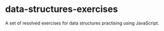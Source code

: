 # data-structures-exercises
A set of resolved exercises for data structures practising using JavaScript.
